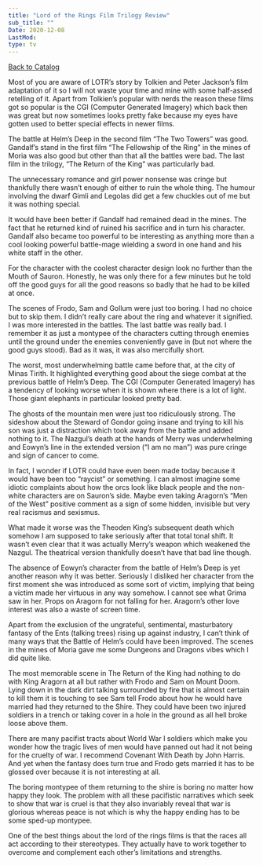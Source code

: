 ```yaml
---
title: "Lord of the Rings Film Trilogy Review"
sub_title: ""
Date: 2020-12-08
LastMod:
type: tv
---
```


[Back to Catalog](https://otaking.xyz/index.html)

Most of you are aware of LOTR’s story by Tolkien and Peter Jackson’s film adaptation of it so I will not waste your time and mine with some half-assed retelling of it. Apart from Tolkien’s popular with nerds the reason these films got so popular is the CGI (Computer Generated Imagery) which back then was great but now sometimes looks pretty fake because my eyes have gotten used to better special effects in newer films.

The battle at Helm’s Deep in the second film “The Two Towers” was good. Gandalf’s stand in the first film “The Fellowship of the Ring” in the mines of Moria was also good but other than that all the battles were bad. The last film in the trilogy, “The Return of the King” was particularly bad.

The unnecessary romance and girl power nonsense was cringe but thankfully there wasn’t enough of either to ruin the whole thing. The humour involving the dwarf Gimli and Legolas did get a few chuckles out of me but it was nothing special.

It would have been better if Gandalf had remained dead in the mines. The fact that he returned kind of ruined his sacrifice and in turn his character. Gandalf also became too powerful to be interesting as anything more than a cool looking powerful battle-mage wielding a sword in one hand and his white staff in the other.

For the character with the coolest character design look no further than the Mouth of Sauron. Honestly, he was only there for a few minutes but he told off the good guys for all the good reasons so badly that he had to be killed at once.

The scenes of Frodo, Sam and Gollum were just too boring. I had no choice but to skip them. I didn’t really care about the ring and whatever it signified. I was more interested in the battles. The last battle was really bad. I remember it as just a montypee of the characters cutting through enemies until the ground under the enemies conveniently gave in (but not where the good guys stood). Bad as it was, it was also mercifully short.

The worst, most underwhelming battle came before that, at the city of Minas Tirith. It highlighted everything good about the siege combat at the previous battle of Helm’s Deep. The CGI (Computer Generated Imagery) has a tendency of looking worse when it is shown where there is a lot of light. Those giant elephants in particular looked pretty bad.

The ghosts of the mountain men were just too ridiculously strong. The sideshow about the Steward of Gondor going insane and trying to kill his son was just a distraction which took away from the battle and added nothing to it. The Nazgul’s death at the hands of Merry was underwhelming and Eowyn’s line in the extended version (“I am no man”) was pure cringe and sign of cancer to come.

In fact, I wonder if LOTR could have even been made today because it would have been too “raycist” or something. I can almost imagine some idiotic complaints about how the orcs look like black people and the non-white characters are on Sauron’s side. Maybe even taking Aragorn’s “Men of the West” positive comment as a sign of some hidden, invisible but very real racismus and sexismus.

What made it worse was the Theoden King’s subsequent death which somehow I am supposed to take seriously after that total tonal shift. It wasn’t even clear that it was actually Merry’s weapon which weakened the Nazgul. The theatrical version thankfully doesn’t have that bad line though.

The absence of Eowyn’s character from the battle of Helm’s Deep is yet another reason why it was better. Seriously I disliked her character from the first moment she was introduced as some sort of victim, implying that being a victim made her virtuous in any way somehow. I cannot see what Grima saw in her. Props on Aragorn for not falling for her. Aragorn’s other love interest was also a waste of screen time.

Apart from the exclusion of the ungrateful, sentimental, masturbatory fantasy of the Ents (talking trees) rising up against industry, I can’t think of many ways that the Battle of Helm’s could have been improved. The scenes in the mines of Moria gave me some Dungeons and Dragons vibes which I did quite like.

The most memorable scene in The Return of the King had nothing to do with King Aragorn at all but rather with Frodo and Sam on Mount Doom. Lying down in the dark dirt talking surrounded by fire that is almost certain to kill them it is touching to see Sam tell Frodo about how he would have married had they returned to the Shire. They could have been two injured soldiers in a trench or taking cover in a hole in the ground as all hell broke loose above them.

There are many pacifist tracts about World War I soldiers which make you wonder how the tragic lives of men would have panned out had it not being for the cruelty of war. I recommend Covenant With Death by John Harris. And yet when the fantasy does turn true and Frodo gets married it has to be glossed over because it is not interesting at all.

The boring montypee of them returning to the shire is boring no matter how happy they look. The problem with all these pacifistic narratives which seek to show that war is cruel is that they also invariably reveal that war is glorious whereas peace is not which is why the happy ending has to be some sped-up montypee.

One of the best things about the lord of the rings films is that the races all act according to their stereotypes. They actually have to work together to overcome and complement each other’s limitations and strengths.
